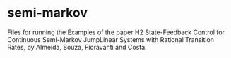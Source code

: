 # semi-markov

Files for running the Examples of the paper H2 State-Feedback Control for Continuous Semi-Markov JumpLinear Systems with Rational Transition Rates, by Almeida, Souza, Fioravanti and Costa.
